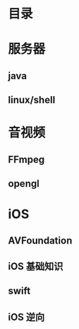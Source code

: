 # 目录

# 服务器
## java




## linux/shell


# 音视频
## FFmpeg
## opengl


# iOS
## AVFoundation
## iOS 基础知识
## swift
## iOS 逆向







